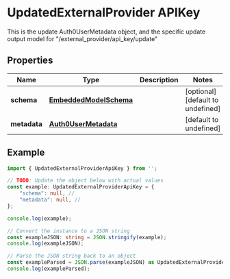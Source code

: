 
# UpdatedExternalProvider APIKey

This is the update Auth0UserMetadata object, and the specific update output model for \"/external_provider/api_key/update\"

## Properties

Name | Type | Description | Notes
------------ | ------------- | ------------- | -------------
**schema** | [**EmbeddedModelSchema**](EmbeddedModelSchema) |  | [optional] [default to undefined]
**metadata** | [**Auth0UserMetadata**](Auth0UserMetadata) |  | [default to undefined]

## Example

```typescript
import { UpdatedExternalProviderApiKey } from '';

// TODO: Update the object below with actual values
const example: UpdatedExternalProviderApiKey = {
    "schema": null, // 
    "metadata": null, // 
};

console.log(example);

// Convert the instance to a JSON string
const exampleJSON: string = JSON.stringify(example);
console.log(exampleJSON);

// Parse the JSON string back to an object
const exampleParsed = JSON.parse(exampleJSON) as UpdatedExternalProviderApiKey;
console.log(exampleParsed);
```




